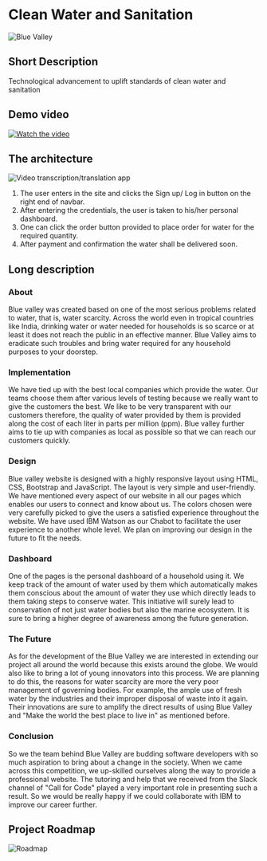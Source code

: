 # Clean Water and Sanitation

![Blue Valley](https://user-images.githubusercontent.com/72182858/127742011-4b5a45b7-1b51-435f-bd1a-5cfe4730a1f0.jpg)


## Short Description 

Technological advancement to uplift standards of clean water and sanitation

## Demo video 

[![Watch the video](https://user-images.githubusercontent.com/72182858/127743347-405826d4-1459-42b8-be71-4c7be7347fd6.jpeg)](https://youtu.be/Ex-PlGfAF3M)

## The architecture

![Video transcription/translation app](https://user-images.githubusercontent.com/72182858/127742562-7d94394a-d4a9-494d-917d-2af4c64b2636.jpeg)

1. The user enters in the site and clicks the Sign up/ Log in button on the right end of navbar.
2. After entering the credentials, the user is taken to his/her personal dashboard.
3. One can click the order button provided to place order for water for the required quantity.
4. After payment and confirmation the water shall be delivered soon.

## Long description 

### About

Blue valley was created based on one of the most serious problems related to water, that is, water scarcity. Across the world even in tropical countries like India, drinking water or water needed for households is so scarce or at least it does not reach the public in an effective manner. Blue Valley aims to eradicate such troubles and bring water required for any household purposes to your doorstep.

### Implementation

We have tied up with the best local companies which provide the water. Our teams choose them after various levels of testing because we really want to give the customers the best. We like to be very transparent with our customers therefore, the quality of water provided by them is provided along the cost of each liter in parts per million (ppm). Blue valley further aims to tie up with companies as local as possible so that we can reach our customers quickly.

### Design

Blue valley website is designed with a highly responsive layout using HTML, CSS, Bootstrap and JavaScript. The layout is very simple and user-friendly. We have mentioned every aspect of our website in all our pages which enables our users to connect and know about us. The colors chosen were very carefully picked to give the users a satisfied experience throughout the website. We have used IBM Watson as our Chabot to facilitate the user experience to another whole level. We plan on improving our design in the future to fit the needs.

### Dashboard

One of the pages is the personal dashboard of a household using it. We keep track of the amount of water used by them which automatically makes them conscious about the amount of water they use which directly leads to them taking steps to conserve water. This initiative will surely lead to conservation of not just water bodies but also the marine ecosystem. It is sure to bring a higher degree of awareness among the future generation.

### The Future

As for the development of the Blue Valley we are interested in extending our project all around the world because this exists around the globe. We would also like to bring a lot of young innovators into this process. We are planning to do this, the reasons for water scarcity are more the very poor management of governing bodies. For example, the ample use of fresh water by the industries and their improper disposal of waste into it again. Their innovations are sure to amplify the direct results of using Blue Valley and  "Make the world the best place to live in" as mentioned before.

### Conclusion

So we the team behind Blue Valley are budding software developers with so much aspiration to bring about a change in the society. When we came across this competition, we up-skilled ourselves along the way to provide a professional website. The tutoring and help that we received from the Slack channel of "Call for Code" played a very important role in presenting such a result. So we would be really happy if we could collaborate with IBM to improve our career further.

## Project Roadmap

![Roadmap](https://user-images.githubusercontent.com/72182858/127742296-31961ad9-8823-407d-9759-81a65ce2995b.jpeg)





